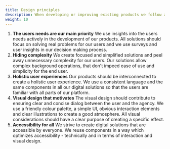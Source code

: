 ```yaml
---
title: Design principles
description: When developing or improving existing products we follow a set of principles to ensure usability and accessibility for all. We recommend following these principles when developing new services.
weight: 10
---
```

1. **The users needs are our main priority** We use insights into the users needs actively in the development of our products. 
All solutions should focus on solving real problems for our users and we use surveys and user insights in our decision making process. 
2. **Hiding complexity** We create focused and simplified solutions and peel away unnecessary complexity for our users. 
Our solutions allow complex background operations, that don't impeed ease of use and simplicity for the end user. 
3. **Holistic user experiences** Our products should be interconnected to create a holistic user experience.
We use a consistent language and the same components in all our digital solutions so that the users are familiar with all parts of our platform.
4. **Visual design that motivates** The visual design should contribute to ensuring clear and concise dialog between the user and the agency. 
We use a friendly colour palette, a simple UI, obvious interaction elements and clear illustrations to create a good atmosphere. 
All visual considerations should have a clear purpose of creating a specific effect.
5. **Accessibility for all** We strive to create digital solutions that are accessible by everyone. 
We reuse components in a way which optimizes accessibility - technically and in terms of interaction and visual design.
